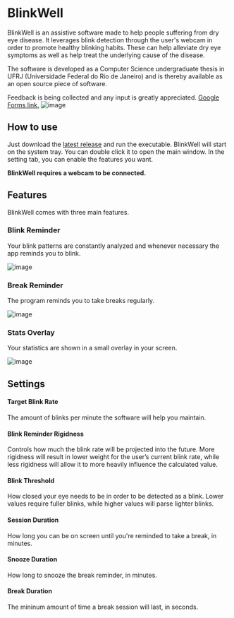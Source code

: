 # BlinkWell

BlinkWell is an assistive software made to help people suffering from dry eye disease. It leverages blink detection through the user's webcam in order to promote healthy blinking habits. These can help alleviate dry eye symptoms as well as help treat the underlying cause of the disease.

The software is developed as a Computer Science undergraduate thesis in UFRJ (Universidade Federal do Rio de Janeiro) and is thereby available as an open source piece of software. 

Feedback is being collected and any input is greatly appreciated. [Google Forms link.](https://forms.gle/LfMF4KMoSud2wL46A)
![image](https://github.com/andregaeta/BlinkWell/assets/58143276/7dfb9b3f-5605-4df2-b54c-efb95f13833a)

## How to use

Just download the [latest release](https://github.com/andregaeta/BlinkWell/releases/tag/v1.0) and run the executable. BlinkWell will start on the system tray. You can double click it to open the main window. In the setting tab, you can enable the features you want.

**BlinkWell requires a webcam to be connected.** 

## Features

BlinkWell comes with three main features.

### Blink Reminder

Your blink patterns are constantly analyzed and whenever necessary the app reminds you to blink.

![image](https://github.com/andregaeta/BlinkWell/assets/58143276/3bf33dc1-6837-4af5-9af3-906086ce4bb7)


### Break Reminder

The program reminds you to take breaks regularly.

![image](https://github.com/andregaeta/BlinkWell/assets/58143276/7feaaffd-810c-41ad-b8a5-a31b75b0ef81)


### Stats Overlay

Your statistics are shown in a small overlay in your screen.

![image](https://github.com/andregaeta/BlinkWell/assets/58143276/235b52ad-50f3-4ad9-a4d0-08861715f064)


## Settings

#### Target Blink Rate

The amount of blinks per minute the software will help you maintain.

#### Blink Reminder Rigidness

Controls how much the blink rate will be projected into the future. More rigidness will result in lower weight for the user’s current blink rate, while less rigidness
will allow it to more heavily influence the calculated value.

#### Blink Threshold

How closed your eye needs to be in order to be detected as a blink. Lower values require fuller blinks, while higher values will parse lighter blinks.

#### Session Duration

How long you can be on screen until you're reminded to take a break, in minutes.

#### Snooze Duration

How long to snooze the break reminder, in minutes.

#### Break Duration

The mininum amount of time a break session will last, in seconds.
